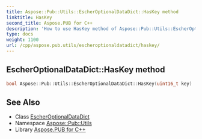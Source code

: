 ```yaml
---
title: Aspose::Pub::Utils::EscherOptionalDataDict::HasKey method
linktitle: HasKey
second_title: Aspose.PUB for C++
description: 'How to use HasKey method of Aspose::Pub::Utils::EscherOptionalDataDict class in C++.'
type: docs
weight: 1100
url: /cpp/aspose.pub.utils/escheroptionaldatadict/haskey/
---
```

## EscherOptionalDataDict::HasKey method




```cpp
bool Aspose::Pub::Utils::EscherOptionalDataDict::HasKey(uint16_t key)
```

## See Also

* Class [EscherOptionalDataDict](../)
* Namespace [Aspose::Pub::Utils](../../)
* Library [Aspose.PUB for C++](../../../)
